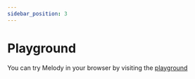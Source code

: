 ```yaml
---
sidebar_position: 3
---
```


# Playground

You can try Melody in your browser by visiting the [playground](https://melody-playground.vercel.app)